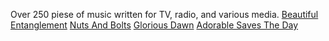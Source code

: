 Over 250 piese of music written for TV, radio, and various media. [Beautiful Entanglement](http://links.universalproductionmusic.com/CnDcyu) [Nuts And Bolts](http://links.universalproductionmusic.com/nfgSlm) [Glorious Dawn](http://links.universalproductionmusic.com/T23gTi) [Adorable Saves The Day](http://links.universalproductionmusic.com/sU9fpv)

